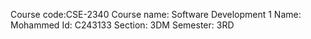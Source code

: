 Course code:CSE-2340
Course name: Software Development 1
Name: Mohammed
Id: C243133
Section: 3DM
Semester: 3RD
